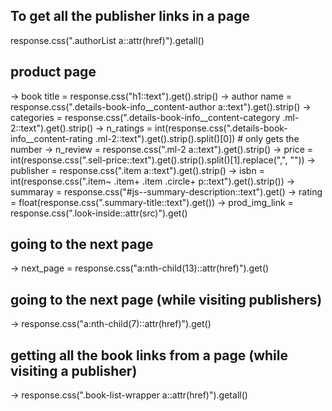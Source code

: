 ## To get all the publisher links in a page
response.css(".authorList a::attr(href)").getall()

## product page

-> book title = response.css("h1::text").get().strip()
-> author name = response.css(".details-book-info__content-author a::text").get().strip()
-> categories = response.css(".details-book-info__content-category .ml-2::text").get().strip()
-> n_ratings = int(response.css(".details-book-info__content-rating .ml-2::text").get().strip().split()[0]) # only gets the number
-> n_review = response.css(".ml-2 a::text").get().strip()
-> price = int(response.css(".sell-price::text").get().strip().split()[1].replace(",", ""))
-> publisher = response.css(".item a::text").get().strip()
-> isbn = int(response.css(".item~ .item+ .item .circle+ p::text").get().strip())
-> summaray = response.css("#js--summary-description::text").get()
-> rating = float(response.css(".summary-title::text").get())
-> prod_img_link = response.css(".look-inside::attr(src)").get()

## going to the next page

-> next_page = response.css("a:nth-child(13)::attr(href)").get()

## going to the next page (while visiting publishers)
-> response.css("a:nth-child(7)::attr(href)").get()
## getting all the book links from a page (while visiting a publisher)
-> response.css(".book-list-wrapper a::attr(href)").getall()
